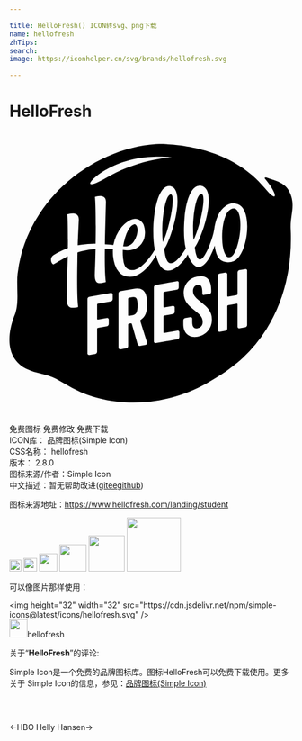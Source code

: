 ```yaml
---

title: HelloFresh() ICON转svg、png下载
name: hellofresh
zhTips: 
search: 
image: https://iconhelper.cn/svg/brands/hellofresh.svg

---
```


# HelloFresh  <small style="font-size: 60%;font-weight: 100"></small>

<div id="svg" class="svg-wrap">
<svg role="img" xmlns="http://www.w3.org/2000/svg" viewBox="0 0 24 24"><title>HelloFresh icon</title><path d="M12.773 1.063a8.14 8.14 0 00-.37.005 11.51 11.51 0 00-.966.11c-2.884.456-5.652 2.003-7.642 4.177A12.53 12.53 0 002.55 6.96a11.8 11.8 0 00-1.858 5.07c-.127 1.127.18 2.498-.267 3.559a4.25 4.25 0 00-.16.45c-.302.942-.727 3.072 1.164 4.042.8.41 1.732.427 2.535.86.23.124.453.255.676.382a13.365 13.365 0 001.402.74c.064.027.124.054.187.079 3.269 1.29 6.995.97 10.1-.62.37-.186.717-.4 1.059-.61.052-.03.106-.058.158-.089.25-.147.493-.3.728-.46a12.552 12.552 0 00.123-.094c.24-.17.462-.338.655-.493a12.552 12.552 0 00.26-.199c.163-.138.321-.279.476-.424a12.158 12.158 0 001.986-2.404 13.458 13.458 0 001.793-4.602c.015-.074.028-.148.041-.222.014-.075.028-.142.04-.213a16.736 16.736 0 00.19-3.484c-.053-1.178.473-2.04-.134-3.174h.002a1.619 1.619 0 00-.5-.565l-.092-.06a.834.834 0 00-.05-.032c-.39-.227-.852-.335-1.294-.5-.096-.035-.177.026-.109.106 1.068 1.253 1.18 2.233-.033.766-2.832-3.424-7.488-3.701-8.856-3.705zM12.75 2.13c.621.007 1.01.07 1.01.07s-2.684.074-5.52 1.701c-2.29 1.315-1.427.046.186-.798 1.607-.843 3.289-.985 4.324-.973zm3.336 2.459c.049-.003.1 0 .152.01 1.45.265.15 4.272-.527 5.214.26 2.126 1.057.41 1.37-.51.097-.286.22-.642.26-.935.133-.942.415-1.671.981-2.06.318-.219.648-.309 1.06-.141 1.314.532.8 4.342-.37 4.81a1.171 1.171 0 01-.598.079v-.002c-.692-.06-.901-.575-1.018-1.399-.534 1.616-1.528 2.736-2.285.75-.19.48-2.024 2.76-2.666.108l-.015-.06c-.185.335-1.37 2.427-2.85 1.687a1.031 1.031 0 01-.299-.245 1.855 1.855 0 01-.351-.636 3.276 3.276 0 01-.149-.729 5.259 5.259 0 01-.008-.586c-.2-.013-.418-.02-.574-.027h-.111c-.015 1.059-.003 2.153.078 2.791a.05.05 0 01-.014.035.05.05 0 01-.029.016c-.42.07-.933.332-.885-.74.03-.587.05-1.478.063-2.082a6.91 6.91 0 00-1.16.19 8.932 8.932 0 00-.371.11c-.007.264-.012.517-.012.742-.026 1.344-.036 3.09.064 3.842a.043.043 0 01-.011.032.043.043 0 01-.026.013c-.441.076-.984.247-.933-.88 0 0 .05-2.167.076-2.928.005-.162.01-.33.013-.502-.238.114-.39.219-.576.322-.055.028-.104.058-.152.086-.048.027-.094.052-.135.078-.083.05-.289.174-.318.19a.078.078 0 01-.086 0 .423.423 0 01-.123-.184c-.06-.176-.05-.43.168-.569a5.55 5.55 0 01.34-.207 7.543 7.543 0 01.894-.408c.011-1.118-.008-2.445-.045-2.81A.054.054 0 014.95 7c.196-.058.964-.24.93.486 0 0-.056 1.154-.092 2.147.105-.021.213-.04.322-.055a7.327 7.327 0 011.194-.076c.03-1.695.006-3.432-.053-3.934a.042.042 0 01.008-.027.042.042 0 01.008-.01.042.042 0 01.015-.008c.174-.053.93-.24.897.465-.029 1.135-.068 2.496-.088 3.55v.009c.236.015.483.034.717.058a3.411 3.411 0 01.695-1.515c.103-.13.566-.585.937-.666.509-.137.842.24.938.476a1.823 1.823 0 01.094.887l-.004.03v.031a1.644 1.644 0 01-.04.182 1.462 1.462 0 01-.093.24 1.446 1.446 0 01-.332.44 1.595 1.595 0 01-.557.29 1.47 1.47 0 01-.506.059 2.254 2.254 0 01-.224-.022l-.11-.017v.013c0 .113-.003.224 0 .332a4.018 4.018 0 00.079.719c.086.379.282.576.529.623.927.247 1.936-1.418 2.11-1.697-.373-1.835.05-5.725 1.37-5.365 1.27.341.035 4.46-.564 5.289.211 2.657 1.697.158 1.818-.02-.17-.685-.189-1.563-.105-2.611.106-1.321.51-2.675 1.244-2.713zm.174.697c-.457.017-.813 2.086-.655 3.897.55-1.071 1.12-3.782.698-3.891a.147.147 0 00-.043-.006zm-2.602.047c-.45.029-.835 2.281-.658 4.037.52-.995 1.123-3.924.701-4.033a.133.133 0 00-.043-.004zm5.365 1.178c-.18.004-.432.117-.613.447-.505.928-.52 3.106.02 3.623.126.121.333.047.422-.023a.925.925 0 00.234-.307c.439-.815.7-2.698.287-3.463-.036-.067-.17-.282-.35-.277zm-8.431 1.35a.255.255 0 00-.076.015.617.617 0 00-.237.168 1.585 1.585 0 00-.209.293 3.29 3.29 0 00-.273.68 5.304 5.304 0 00-.154.683l-.01-.004v.016c.083.011.148.02.16.02a.864.864 0 00.182-.018.823.823 0 00.318-.137 1.035 1.035 0 00.219-.22 1.748 1.748 0 00.279-.569 1.94 1.94 0 00.063-.344 1.054 1.054 0 00-.022-.326.428.428 0 00-.127-.228l-.02-.014-.013-.006c.003 0-.006-.004-.014-.004h-.008a.07.07 0 00-.027-.004.255.255 0 00-.031-.002zm9.4 3.784a.138.138 0 01.022 0 .138.138 0 01.134.145v4.582a.21.21 0 01-.17.2l-.47.083a.138.138 0 01-.17-.14v-1.889a.06.06 0 00-.068-.057l-.73.13a.092.092 0 00-.07.08v1.888a.21.21 0 01-.17.2l-.47.083a.138.138 0 01-.17-.14v-4.582a.21.21 0 01.17-.2l.47-.084a.138.138 0 01.17.14v1.833a.06.06 0 00.07.057l.73-.127a.092.092 0 00.068-.08v-1.834a.21.21 0 01.17-.202l.47-.082a.138.138 0 01.014-.004zm-3.785.608c.563-.007.898.353.898 1.158v.164a.191.191 0 01-.15.176l-.478.086a.11.11 0 01-.127-.108v-.144c0-.498-.136-.65-.395-.604-.272.048-.396.27-.396.526 0 .382.287.61.716.957l-.005.004c.503.409.894.762.894 1.437 0 .764-.497 1.334-1.213 1.461-.748.132-1.21-.31-1.21-1.039v-.342a.21.21 0 01.17-.2l.415-.073a.138.138 0 01.17.14v.28c0 .382.13.576.45.52.217-.038.437-.179.437-.548 0-.457-.352-.702-.758-1.025-.406-.323-.852-.697-.852-1.398 0-.63.351-1.256 1.18-1.403.09-.015.174-.024.254-.025zm-2.014.416a.138.138 0 01.024 0 .138.138 0 01.135.143v.374a.21.21 0 01-.17.202l-1.057.187a.092.092 0 00-.068.078v1.182a.06.06 0 00.068.055l.715-.127a.138.138 0 01.172.14v.348a.21.21 0 01-.172.2l-.715.128a.092.092 0 00-.068.08v1.336a.06.06 0 00.068.057l1.111-.198a.138.138 0 01.17.141v.39a.21.21 0 01-.17.202l-1.822.318a.138.138 0 01-.17-.14v-4.58a.21.21 0 01.17-.202l1.768-.31a.138.138 0 01.011-.004zm-3.351.621c.677.014.824.565.824 1.299 0 .77-.158 1.09-.533 1.353a.089.089 0 00-.041.104h.002l.574 1.828a.154.154 0 01-.123.186l-.461.084a.185.185 0 01-.217-.13l-.492-1.726a.077.077 0 00-.088-.053l-.156.028a.092.092 0 00-.069.082v1.804a.21.21 0 01-.171.202l-.477.084a.138.138 0 01-.17-.141v-4.582a.21.21 0 01.17-.2l1.104-.195c.12-.02.227-.029.324-.027zm-2.23.377a.138.138 0 01.007 0 .138.138 0 01.135.145v.369a.21.21 0 01-.17.199l-1.084.191a.092.092 0 00-.068.082v1.205a.06.06 0 00.068.057l.75-.133a.138.138 0 01.17.14v.362a.21.21 0 01-.17.2l-.75.132a.092.092 0 00-.068.08v1.932a.21.21 0 01-.17.2l-.479.085a.138.138 0 01-.17-.14V14.19a.21.21 0 01.17-.199l1.801-.32a.138.138 0 01.027-.004zm1.898.346a.867.867 0 00-.127.013l-.254.043a.092.092 0 00-.068.08v1.405a.06.06 0 00.068.054l.254-.045v.002c.368-.065.478-.253.478-.853 0-.525-.084-.705-.351-.7Z"/></svg>
</div>
<detail full-name='hellofresh'></detail>

<div class="detail-page">
<p>
<span><span class="badge-success badge">免费图标</span> <span class="badge-success badge">免费修改</span>  <span class="badge-success badge">免费下载</span> </span>
<br/>
<span>
ICON库：
<span class="badge-secondary badge">品牌图标(Simple Icon)</span> 
</span>
<br/>
<span>
CSS名称：
<span class="badge-secondary badge">hellofresh</span> 
</span>

<br/>
<span>
版本：
<span class="badge-secondary badge">2.8.0</span> 
</span>
<br/>
<span>图标来源/作者：<span class="badge-light badge">Simple Icon</span></span> 
<br/>
<span class="zh-detail">中文描述：暂无<span class="help-link"><span>帮助改进</span>(<a href="https://gitee.com/liuwave/icon-helper/edit/master/json/brands/hellofresh.json" target="_blank" rel="noopener noreferrer">gitee</a><a href="https://github.com/liuwave/icon-helper/edit/master/json/brands/hellofresh.json" target="_blank" rel="noopener noreferrer">github</a></span>)</span><br/>
</p>
</div><div class="description description alert alert-light"><p>图标来源地址：<a href="https://www.hellofresh.com/landing/student" target="_blank" rel="noopener noreferrer">https://www.hellofresh.com/landing/student</a></p></div>
<div class="alert alert-dark">
<img height="21" width="21" src="https://cdn.jsdelivr.net/npm/simple-icons@latest/icons/hellofresh.svg" />
<img height="24" width="24" src="https://cdn.jsdelivr.net/npm/simple-icons@latest/icons/hellofresh.svg" />
<img height="32" width="32" src="https://cdn.jsdelivr.net/npm/simple-icons@latest/icons/hellofresh.svg" />
<img height="48" width="48" src="https://cdn.jsdelivr.net/npm/simple-icons@latest/icons/hellofresh.svg" />
<img height="64" width="64" src="https://cdn.jsdelivr.net/npm/simple-icons@latest/icons/hellofresh.svg" />
<img height="96" width="96" src="https://cdn.jsdelivr.net/npm/simple-icons@latest/icons/hellofresh.svg" />

</div>
<div>
  <p>可以像图片那样使用：    
  </p>
  <div class="alert alert-primary" style="font-size: 14px">
    &lt;img height="32" width="32" src="https://cdn.jsdelivr.net/npm/simple-icons@latest/icons/hellofresh.svg" /&gt;
    <copy-btn content='<img height="32" width="32" src="https://cdn.jsdelivr.net/npm/simple-icons@latest/icons/hellofresh.svg" />'></copy-btn>
  </div>
  <div class="alert alert-secondary">
    <img height="32" width="32" src="https://cdn.jsdelivr.net/npm/simple-icons@latest/icons/hellofresh.svg" />hellofresh
    <copy-btn content="hellofresh" btn-title="复制图标名称"></copy-btn>
  </div>
</div>
<div class="icon-detail__container">
<p>关于“<b>HelloFresh</b>”的评论:</p>
</div>
<Vssue title="关于“HelloFresh”的评论" />
<div><p>Simple Icon是一个免费的品牌图标库。图标HelloFresh可以免费下载使用。更多关于  Simple Icon的信息，参见：<a target="_blank" href="https://iconhelper.cn/brands.html">品牌图标(Simple Icon)</a>
</p></div>


<div style="padding:2rem 0 " class="page-nav"><p class="inner"><span class="prev">←<router-link to="/icon/hbo.html">HBO</router-link></span> <span class="next"><router-link to="/icon/helly-hansen.html">Helly Hansen</router-link>→</span></p></div>
